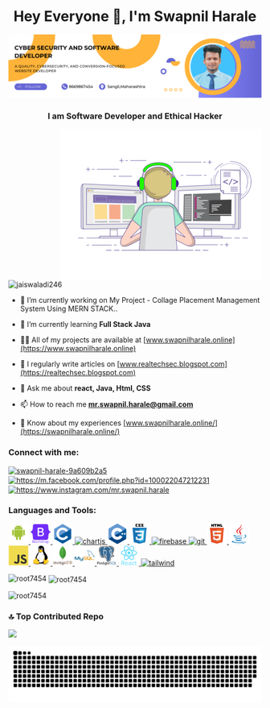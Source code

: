 <h1 align="center">Hey Everyone 👋, I'm Swapnil Harale</h1>
<div align="center"> <img src="https://github.com/root7454/root7454/blob/main/Developer.png"> </div>
<h3 align="center">I am Software Developer and Ethical Hacker</h3>
<img align="right" alt="Coding" width="400" src="https://raw.githubusercontent.com/devSouvik/devSouvik/master/gif3.gif">

<p align="left"> <img src="https://komarev.com/ghpvc/?username=root7454&label=Profile%20views&color=0e75b6&style=flat" alt="jaiswaladi246" /> </p>


- 🔭 I’m currently working on My Project - Collage Placement Management System Using MERN STACK..

- 🌱 I’m currently learning **Full Stack Java**

- 👨‍💻 All of my projects are available at [www.swapnilharale.online](https://www.swapnilharale.online)

- 📝 I regularly write articles on [www.realtechsec.blogspot.com](https://realtechsec.blogspot.com)

- 💬 Ask me about **react, Java, Html, CSS**

- 📫 How to reach me **mr.swapnil.harale@gmail.com**

- 📄 Know about my experiences [www.swapnilharale.online/](https://swapnilharale.online/)

<h3 align="left">Connect with me:</h3>
<p align="left">
<a href="https://linkedin.com/in/swapnil-harale-9a609b2a5" target="blank"><img align="center" src="https://raw.githubusercontent.com/rahuldkjain/github-profile-readme-generator/master/src/images/icons/Social/linked-in-alt.svg" alt="swapnil-harale-9a609b2a5" height="30" width="40" /></a>
<a href="https://m.facebook.com/profile.php?id=100022047212231" target="blank"><img align="center" src="https://raw.githubusercontent.com/rahuldkjain/github-profile-readme-generator/master/src/images/icons/Social/facebook.svg" alt="https://m.facebook.com/profile.php?id=100022047212231" height="30" width="40" /></a>
<a href="https://www.instagram.com/mr.swapnil.harale" target="blank"><img align="center" src="https://raw.githubusercontent.com/rahuldkjain/github-profile-readme-generator/master/src/images/icons/Social/instagram.svg" alt="https://www.instagram.com/mr.swapnil.harale" height="30" width="40" /></a>
</p>

<h3 align="left">Languages and Tools:</h3>
<p align="left"> <a href="https://developer.android.com" target="_blank" rel="noreferrer"> <img src="https://raw.githubusercontent.com/devicons/devicon/master/icons/android/android-original-wordmark.svg" alt="android" width="40" height="40"/> </a> <a href="https://getbootstrap.com" target="_blank" rel="noreferrer"> <img src="https://raw.githubusercontent.com/devicons/devicon/master/icons/bootstrap/bootstrap-plain-wordmark.svg" alt="bootstrap" width="40" height="40"/> </a> <a href="https://www.cprogramming.com/" target="_blank" rel="noreferrer"> <img src="https://raw.githubusercontent.com/devicons/devicon/master/icons/c/c-original.svg" alt="c" width="40" height="40"/> </a> <a href="https://www.chartjs.org" target="_blank" rel="noreferrer"> <img src="https://www.chartjs.org/media/logo-title.svg" alt="chartjs" width="40" height="40"/> </a> <a href="https://www.w3schools.com/cpp/" target="_blank" rel="noreferrer"> <img src="https://raw.githubusercontent.com/devicons/devicon/master/icons/cplusplus/cplusplus-original.svg" alt="cplusplus" width="40" height="40"/> </a> <a href="https://www.w3schools.com/css/" target="_blank" rel="noreferrer"> <img src="https://raw.githubusercontent.com/devicons/devicon/master/icons/css3/css3-original-wordmark.svg" alt="css3" width="40" height="40"/> </a> <a href="https://firebase.google.com/" target="_blank" rel="noreferrer"> <img src="https://www.vectorlogo.zone/logos/firebase/firebase-icon.svg" alt="firebase" width="40" height="40"/> </a> <a href="https://git-scm.com/" target="_blank" rel="noreferrer"> <img src="https://www.vectorlogo.zone/logos/git-scm/git-scm-icon.svg" alt="git" width="40" height="40"/> </a> <a href="https://www.w3.org/html/" target="_blank" rel="noreferrer"> <img src="https://raw.githubusercontent.com/devicons/devicon/master/icons/html5/html5-original-wordmark.svg" alt="html5" width="40" height="40"/> </a> <a href="https://www.java.com" target="_blank" rel="noreferrer"> <img src="https://raw.githubusercontent.com/devicons/devicon/master/icons/java/java-original.svg" alt="java" width="40" height="40"/> </a> <a href="https://developer.mozilla.org/en-US/docs/Web/JavaScript" target="_blank" rel="noreferrer"> <img src="https://raw.githubusercontent.com/devicons/devicon/master/icons/javascript/javascript-original.svg" alt="javascript" width="40" height="40"/> </a> <a href="https://www.linux.org/" target="_blank" rel="noreferrer"> <img src="https://raw.githubusercontent.com/devicons/devicon/master/icons/linux/linux-original.svg" alt="linux" width="40" height="40"/> </a> <a href="https://www.mongodb.com/" target="_blank" rel="noreferrer"> <img src="https://raw.githubusercontent.com/devicons/devicon/master/icons/mongodb/mongodb-original-wordmark.svg" alt="mongodb" width="40" height="40"/> </a> <a href="https://www.mysql.com/" target="_blank" rel="noreferrer"> <img src="https://raw.githubusercontent.com/devicons/devicon/master/icons/mysql/mysql-original-wordmark.svg" alt="mysql" width="40" height="40"/> </a> <a href="https://www.postgresql.org" target="_blank" rel="noreferrer"> <img src="https://raw.githubusercontent.com/devicons/devicon/master/icons/postgresql/postgresql-original-wordmark.svg" alt="postgresql" width="40" height="40"/> </a> <a href="https://reactjs.org/" target="_blank" rel="noreferrer"> <img src="https://raw.githubusercontent.com/devicons/devicon/master/icons/react/react-original-wordmark.svg" alt="react" width="40" height="40"/> </a> <a href="https://tailwindcss.com/" target="_blank" rel="noreferrer"> <img src="https://www.vectorlogo.zone/logos/tailwindcss/tailwindcss-icon.svg" alt="tailwind" width="40" height="40"/> </a> </p>

<p><img align="left" src="https://github-readme-stats.vercel.app/api/top-langs?username=root7454&show_icons=true&locale=en&layout=compact" alt="root7454" /></p>

<p>&nbsp;<img align="center" src="https://github-readme-stats.vercel.app/api?username=root7454&show_icons=true&locale=en" alt="root7454" /></p>

<p><img align="center" src="https://github-readme-streak-stats.herokuapp.com/?user=root7454&" alt="root7454" /></p>



### 🔝 Top Contributed Repo

![](https://github-contributor-stats.vercel.app/api?username=root7454&limit=5&theme=flat&combine_all_yearly_contributions=true)

 <img alt="snake eating my contributions" src="https://raw.githubusercontent.com/root7454/root7454/output/github-contribution-grid-snake.svg" />
  
